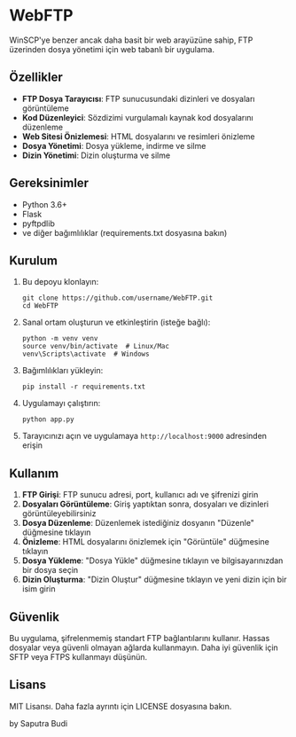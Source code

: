 # WebFTP

WinSCP'ye benzer ancak daha basit bir web arayüzüne sahip, FTP üzerinden dosya yönetimi için web tabanlı bir uygulama.

## Özellikler

- **FTP Dosya Tarayıcısı**: FTP sunucusundaki dizinleri ve dosyaları görüntüleme
- **Kod Düzenleyici**: Sözdizimi vurgulamalı kaynak kod dosyalarını düzenleme
- **Web Sitesi Önizlemesi**: HTML dosyalarını ve resimleri önizleme
- **Dosya Yönetimi**: Dosya yükleme, indirme ve silme
- **Dizin Yönetimi**: Dizin oluşturma ve silme

## Gereksinimler

- Python 3.6+
- Flask
- pyftpdlib
- ve diğer bağımlılıklar (requirements.txt dosyasına bakın)

## Kurulum

1. Bu depoyu klonlayın:
   ```
   git clone https://github.com/username/WebFTP.git
   cd WebFTP
   ```

2. Sanal ortam oluşturun ve etkinleştirin (isteğe bağlı):
   ```
   python -m venv venv
   source venv/bin/activate  # Linux/Mac
   venv\Scripts\activate  # Windows
   ```

3. Bağımlılıkları yükleyin:
   ```
   pip install -r requirements.txt
   ```

4. Uygulamayı çalıştırın:
   ```
   python app.py
   ```

5. Tarayıcınızı açın ve uygulamaya `http://localhost:9000` adresinden erişin

## Kullanım

1. **FTP Girişi**: FTP sunucu adresi, port, kullanıcı adı ve şifrenizi girin
2. **Dosyaları Görüntüleme**: Giriş yaptıktan sonra, dosyaları ve dizinleri görüntüleyebilirsiniz
3. **Dosya Düzenleme**: Düzenlemek istediğiniz dosyanın "Düzenle" düğmesine tıklayın
4. **Önizleme**: HTML dosyalarını önizlemek için "Görüntüle" düğmesine tıklayın
5. **Dosya Yükleme**: "Dosya Yükle" düğmesine tıklayın ve bilgisayarınızdan bir dosya seçin
6. **Dizin Oluşturma**: "Dizin Oluştur" düğmesine tıklayın ve yeni dizin için bir isim girin

## Güvenlik

Bu uygulama, şifrelenmemiş standart FTP bağlantılarını kullanır. Hassas dosyalar veya güvenli olmayan ağlarda kullanmayın. Daha iyi güvenlik için SFTP veya FTPS kullanmayı düşünün.

## Lisans

MIT Lisansı. Daha fazla ayrıntı için LICENSE dosyasına bakın.

by Saputra Budi 